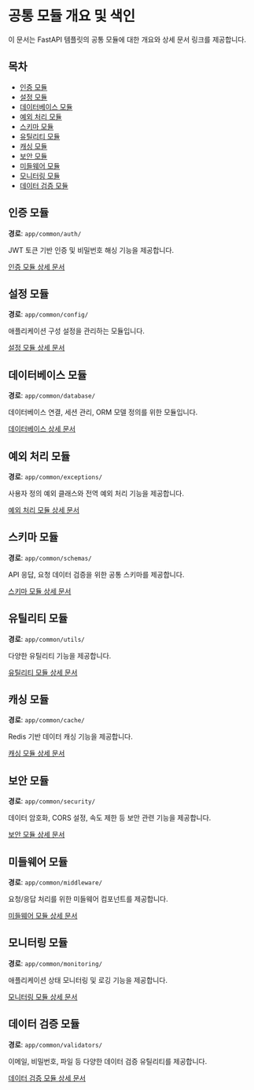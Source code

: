 # 공통 모듈 개요 및 색인

이 문서는 FastAPI 템플릿의 공통 모듈에 대한 개요와 상세 문서 링크를 제공합니다.

## 목차

- [인증 모듈](#인증-모듈)
- [설정 모듈](#설정-모듈)
- [데이터베이스 모듈](#데이터베이스-모듈)
- [예외 처리 모듈](#예외-처리-모듈)
- [스키마 모듈](#스키마-모듈)
- [유틸리티 모듈](#유틸리티-모듈)
- [캐싱 모듈](#캐싱-모듈)
- [보안 모듈](#보안-모듈)
- [미들웨어 모듈](#미들웨어-모듈)
- [모니터링 모듈](#모니터링-모듈)
- [데이터 검증 모듈](#데이터-검증-모듈)

## 인증 모듈

**경로**: `app/common/auth/`

JWT 토큰 기반 인증 및 비밀번호 해싱 기능을 제공합니다.

[인증 모듈 상세 문서](common_auth.md)

## 설정 모듈

**경로**: `app/common/config/`

애플리케이션 구성 설정을 관리하는 모듈입니다.

[설정 모듈 상세 문서](common_config.md)

## 데이터베이스 모듈

**경로**: `app/common/database/`

데이터베이스 연결, 세션 관리, ORM 모델 정의를 위한 모듈입니다.

[데이터베이스 상세 문서](common_database.md)

## 예외 처리 모듈

**경로**: `app/common/exceptions/`

사용자 정의 예외 클래스와 전역 예외 처리 기능을 제공합니다.

[예외 처리 모듈 상세 문서](common_exceptions.md)

## 스키마 모듈

**경로**: `app/common/schemas/`

API 응답, 요청 데이터 검증을 위한 공통 스키마를 제공합니다.

[스키마 모듈 상세 문서](common_schemas.md)

## 유틸리티 모듈

**경로**: `app/common/utils/`

다양한 유틸리티 기능을 제공합니다.

[유틸리티 모듈 상세 문서](common_utils.md)

## 캐싱 모듈

**경로**: `app/common/cache/`

Redis 기반 데이터 캐싱 기능을 제공합니다.

[캐싱 모듈 상세 문서](common_cache.md)

## 보안 모듈

**경로**: `app/common/security/`

데이터 암호화, CORS 설정, 속도 제한 등 보안 관련 기능을 제공합니다.

[보안 모듈 상세 문서](common_security.md)

## 미들웨어 모듈

**경로**: `app/common/middleware/`

요청/응답 처리를 위한 미들웨어 컴포넌트를 제공합니다.

[미들웨어 모듈 상세 문서](common_middleware.md)

## 모니터링 모듈

**경로**: `app/common/monitoring/`

애플리케이션 상태 모니터링 및 로깅 기능을 제공합니다.

[모니터링 모듈 상세 문서](common_monitoring.md)

## 데이터 검증 모듈

**경로**: `app/common/validators/`

이메일, 비밀번호, 파일 등 다양한 데이터 검증 유틸리티를 제공합니다.

[데이터 검증 모듈 상세 문서](common_validators.md)
